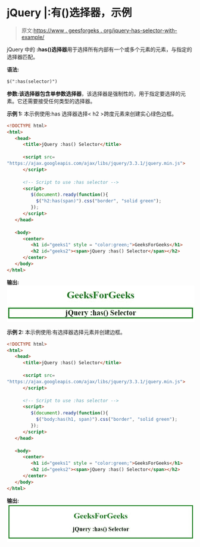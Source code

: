 # jQuery |:有()选择器，示例

> 原文:[https://www . geesforgeks . org/jquery-has-selector-with-example/](https://www.geeksforgeeks.org/jquery-has-selector-with-example/)

jQuery 中的 **:has()选择器**用于选择所有内部有一个或多个元素的元素，与指定的选择器匹配。

**语法:**

```html
$(":has(selector)")
```

**参数:**该选择器包含单参数**选择器**，该选择器是强制性的，用于指定要选择的元素。它还需要接受任何类型的选择器。

**示例 1:** 本示例使用:has 选择器选择< h2 >跨度元素来创建实心绿色边框。

```html
<!DOCTYPE html>
<html>
   <head>
      <title>jQuery :has() Selector</title>

      <script src=
"https://ajax.googleapis.com/ajax/libs/jquery/3.3.1/jquery.min.js">
      </script>

      <!-- Script to use :has selector -->
      <script>
         $(document).ready(function(){
           $("h2:has(span)").css("border", "solid green");
         });
      </script>
   </head>

   <body>
      <center>
         <h1 id="geeks1" style = "color:green;">GeeksForGeeks</h1>
         <h2 id="geeks2"><span>jQuery :has() Selector</span></h2>
      </center>
   </body>
</html>
```

**输出:**
![](img/01c4e7f1b32df64f8e97276562e05682.png)

**示例 2:** 本示例使用:有选择器选择元素并创建边框。

```html
<!DOCTYPE html>
<html>
   <head>
      <title>jQuery :has() Selector</title>

      <script src=
"https://ajax.googleapis.com/ajax/libs/jquery/3.3.1/jquery.min.js">
      </script>

      <!-- Script to use :has selector -->
      <script>
         $(document).ready(function(){
           $("body:has(h1, span)").css("border", "solid green");
         });
      </script>
   </head>

   <body>
      <center>
         <h1 id="geeks1" style = "color:green;">GeeksForGeeks</h1>
         <h2 id="geeks2"><span>jQuery :has() Selector</span></h2>
      </center>
   </body>
</html>
```

**输出:**
![](img/d2195454ee5ba1c6c872abd251a6e95e.png)